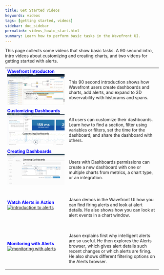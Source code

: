 ```yaml
---
title: Get Started Videos
keywords: videos
tags: [getting started, videos]
sidebar: doc_sidebar
permalink: videos_howto_start.html
summary: Learn how to perform basic tasks in the Wavefront UI.
---
```


This page collects some videos that show basic tasks. A 90 second intro, intro videos about customizing and creating charts, and two videos for getting started with alerts.


<table style="width: 100%;">
<tbody>
<tr>
<td width="40%"><strong><font color="blue">Wavefront Introducton</font></strong><br> <a href="https://bcove.video/2AiJk2v" target="_blank"><img src="/images/v_intro_howto.png" alt="Wavefront Introduction"/></a></td>
<td width="60%"><br><p>This 90 second introduction shows how Wavefront users create dashboards and charts, add alerts, and expand to 3D observability with historams and spans. </p> </td>
</tr>
<tr>
<td width="40%"><strong><font color="blue">Customizing Dashboards</font></strong><br><a href="https://bcove.video/2Wux6eP" target="_blank"><img src="/images/v_dashboards_customizing.png" alt="customizing dashboards"/></a></td>
<td width="60%"><br><p>All users can customize their dashboards. Learn how to find a section, filter using variables or filters, set the time for the dashboard, and share the dashboard with others.</p> </td>
</tr>
<tr>
<td width="40%"><strong><font color="blue">Creating Dashboards</font></strong><br><a href="https://bcove.video/2WxBJoe" target="_blank"><img src="/images/v_create_dashboards.png" alt="creating dashboards"/></a></td>
<td width="60%"><br><p>Users with Dashboards permissions can create a new dashboard with one or multiple charts from metrics, a chart type, or an integration.  </p> </td>
</tr>
<tr>
<td><strong><font color="blue">Watch Alerts in Action</font></strong><br><a href="https://vmwarelearningzone.vmware.com/oltpublish/site/openlearn.do?dispatch=previewLesson&id=522058ee-dc7a-11e7-a6ac-0cc47a352510&inner=true&player2=true" target="_blank"><img src="/images/v_alert_intro.png" alt="introduction to alerts"/></a></td>
<td><br>
<p>Jason demos in the Wavefront UI how you can find firing alerts and look at alert details. He also shows how you can look at alert events in a chart window. </p>
</td>
</tr>
<tr>
<td width="30%"><strong><font color="blue">Monitoring with Alerts</font></strong><br>
<a href="https://vmwarelearningzone.vmware.com/oltpublish/site/openlearn.do?dispatch=previewLesson&id=68cd255b-dc7a-11e7-a6ac-0cc47a352510&inner=true&player2=true" target="_blank"><img src="/images/v_alerts_monitoring.png" alt="monitoring with alerts"/></a></td>
<td width="70%"><br>
<p>Jason explains first why intelligent alerts are so useful. He then explores the Alerts browser, which gives alert details such recent changes or which alerts are firing. He also shows different filtering options on the Alerts browser.</p>
</td>
</tr>
</tbody>
</table>
